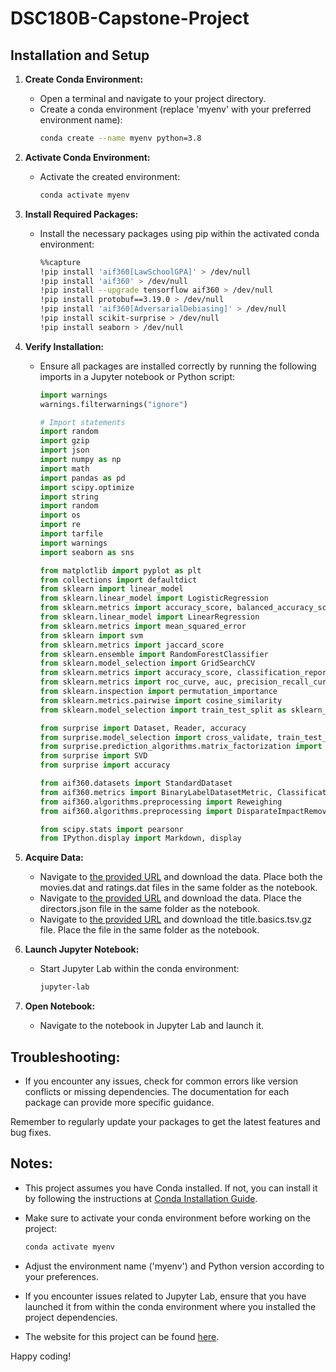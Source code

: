 # DSC180B-Capstone-Project

## Installation and Setup

1. **Create Conda Environment:**
   - Open a terminal and navigate to your project directory.
   - Create a conda environment (replace 'myenv' with your preferred environment name):
     ```bash
     conda create --name myenv python=3.8
     ```

2. **Activate Conda Environment:**
   - Activate the created environment:
     ```bash
     conda activate myenv
     ```

3. **Install Required Packages:**
   - Install the necessary packages using pip within the activated conda environment:
     ```bash
     %%capture
     !pip install 'aif360[LawSchoolGPA]' > /dev/null
     !pip install 'aif360' > /dev/null
     !pip install --upgrade tensorflow aif360 > /dev/null
     !pip install protobuf==3.19.0 > /dev/null
     !pip install 'aif360[AdversarialDebiasing]' > /dev/null
     !pip install scikit-surprise > /dev/null
     !pip install seaborn > /dev/null
     ```

4. **Verify Installation:**
   - Ensure all packages are installed correctly by running the following imports in a Jupyter notebook or Python script:
     ```python
     import warnings
     warnings.filterwarnings("ignore")
     
     # Import statements
     import random
     import gzip
     import json
     import numpy as np
     import math
     import pandas as pd
     import scipy.optimize
     import string
     import random
     import os
     import re
     import tarfile
     import warnings
     import seaborn as sns

     from matplotlib import pyplot as plt
     from collections import defaultdict
     from sklearn import linear_model
     from sklearn.linear_model import LogisticRegression
     from sklearn.metrics import accuracy_score, balanced_accuracy_score
     from sklearn.linear_model import LinearRegression
     from sklearn.metrics import mean_squared_error
     from sklearn import svm
     from sklearn.metrics import jaccard_score
     from sklearn.ensemble import RandomForestClassifier
     from sklearn.model_selection import GridSearchCV
     from sklearn.metrics import accuracy_score, classification_report
     from sklearn.metrics import roc_curve, auc, precision_recall_curve, average_precision_score
     from sklearn.inspection import permutation_importance
     from sklearn.metrics.pairwise import cosine_similarity
     from sklearn.model_selection import train_test_split as sklearn_train_test_split
     
     from surprise import Dataset, Reader, accuracy
     from surprise.model_selection import cross_validate, train_test_split
     from surprise.prediction_algorithms.matrix_factorization import SVD
     from surprise import SVD
     from surprise import accuracy
     
     from aif360.datasets import StandardDataset
     from aif360.metrics import BinaryLabelDatasetMetric, ClassificationMetric
     from aif360.algorithms.preprocessing import Reweighing
     from aif360.algorithms.preprocessing import DisparateImpactRemover
     
     from scipy.stats import pearsonr
     from IPython.display import Markdown, display
     ```

5. **Acquire Data:**
   - Navigate to [the provided URL](https://grouplens.org/datasets/movielens/1m/) and download the data. Place both the movies.dat and ratings.dat files in the same folder as the notebook.
   - Navigate to [the provided URL](https://figshare.com/articles/dataset/U_S_movies_with_gender-disambiguated_actors_directors_and_producers/4967876) and download the data. Place the directors.json file in the same folder as the notebook.
   - Navigate to [the provided URL](https://datasets.imdbws.com/) and download the title.basics.tsv.gz file. Place the file in the same folder as the notebook.

6. **Launch Jupyter Notebook:**
   - Start Jupyter Lab within the conda environment:
     ```bash
     jupyter-lab
     ```

7. **Open Notebook:**
   - Navigate to the notebook in Jupyter Lab and launch it.

## Troubleshooting:
   - If you encounter any issues, check for common errors like version conflicts or missing dependencies. The documentation for each package can provide more specific guidance.

Remember to regularly update your packages to get the latest features and bug fixes.

## Notes:
   - This project assumes you have Conda installed. If not, you can install it by following the instructions at [Conda Installation Guide](https://docs.conda.io/projects/conda/en/latest/user-guide/install/index.html).

   - Make sure to activate your conda environment before working on the project:
     ```bash
     conda activate myenv
     ```

   - Adjust the environment name ('myenv') and Python version according to your preferences.

   - If you encounter issues related to Jupyter Lab, ensure that you have launched it from within the conda environment where you installed the project dependencies.

   - The website for this project can be found [here](https://michael-garciaperez.github.io/DSC180B-Capstone-Project/).
  
Happy coding!

